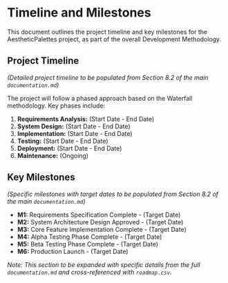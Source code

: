 # Timeline and Milestones

This document outlines the project timeline and key milestones for the AestheticPalettes project, as part of the overall Development Methodology.

## Project Timeline

_(Detailed project timeline to be populated from Section 8.2 of the main `documentation.md`)_

The project will follow a phased approach based on the Waterfall methodology. Key phases include:

1.  **Requirements Analysis:** (Start Date - End Date)
2.  **System Design:** (Start Date - End Date)
3.  **Implementation:** (Start Date - End Date)
4.  **Testing:** (Start Date - End Date)
5.  **Deployment:** (Start Date - End Date)
6.  **Maintenance:** (Ongoing)

## Key Milestones

_(Specific milestones with target dates to be populated from Section 8.2 of the main `documentation.md`)_

- **M1:** Requirements Specification Complete - (Target Date)
- **M2:** System Architecture Design Approved - (Target Date)
- **M3:** Core Feature Implementation Complete - (Target Date)
- **M4:** Alpha Testing Phase Complete - (Target Date)
- **M5:** Beta Testing Phase Complete - (Target Date)
- **M6:** Production Launch - (Target Date)

_Note: This section to be expanded with specific details from the full `documentation.md` and cross-referenced with `roadmap.csv`._
